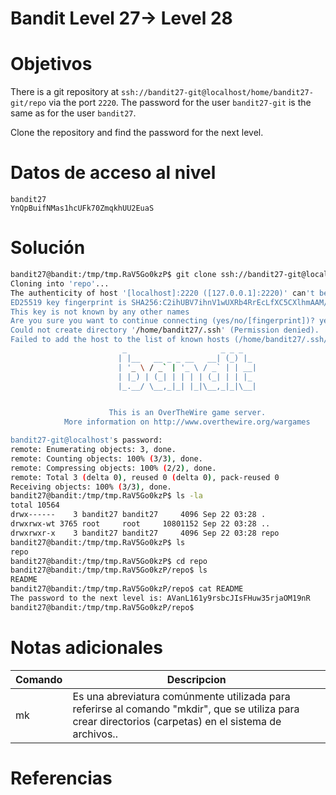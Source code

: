 # Bandit Level 27→ Level 28

# Objetivos
There is a git repository at `ssh://bandit27-git@localhost/home/bandit27-git/repo` via the port `2220`. The password for the user `bandit27-git` is the same as for the user `bandit27`.

Clone the repository and find the password for the next level.

# Datos de acceso al nivel
```bach
bandit27
YnQpBuifNMas1hcUFk70ZmqkhUU2EuaS
```
# Solución
```bash
bandit27@bandit:/tmp/tmp.RaV5Go0kzP$ git clone ssh://bandit27-git@localhost:2220/home/bandit27-git/repo
Cloning into 'repo'...
The authenticity of host '[localhost]:2220 ([127.0.0.1]:2220)' can't be established.
ED25519 key fingerprint is SHA256:C2ihUBV7ihnV1wUXRb4RrEcLfXC5CXlhmAAM/urerLY.
This key is not known by any other names
Are you sure you want to continue connecting (yes/no/[fingerprint])? yes
Could not create directory '/home/bandit27/.ssh' (Permission denied).
Failed to add the host to the list of known hosts (/home/bandit27/.ssh/known_hosts).
                         _                     _ _ _
                        | |__   __ _ _ __   __| (_) |_
                        | '_ \ / _` | '_ \ / _` | | __|
                        | |_) | (_| | | | | (_| | | |_
                        |_.__/ \__,_|_| |_|\__,_|_|\__|


                      This is an OverTheWire game server.
            More information on http://www.overthewire.org/wargames

bandit27-git@localhost's password:
remote: Enumerating objects: 3, done.
remote: Counting objects: 100% (3/3), done.
remote: Compressing objects: 100% (2/2), done.
remote: Total 3 (delta 0), reused 0 (delta 0), pack-reused 0
Receiving objects: 100% (3/3), done.
bandit27@bandit:/tmp/tmp.RaV5Go0kzP$ ls -la
total 10564
drwx------    3 bandit27 bandit27     4096 Sep 22 03:28 .
drwxrwx-wt 3765 root     root     10801152 Sep 22 03:28 ..
drwxrwxr-x    3 bandit27 bandit27     4096 Sep 22 03:28 repo
bandit27@bandit:/tmp/tmp.RaV5Go0kzP$ ls
repo
bandit27@bandit:/tmp/tmp.RaV5Go0kzP$ cd repo
bandit27@bandit:/tmp/tmp.RaV5Go0kzP/repo$ ls
README
bandit27@bandit:/tmp/tmp.RaV5Go0kzP/repo$ cat README
The password to the next level is: AVanL161y9rsbcJIsFHuw35rjaOM19nR
bandit27@bandit:/tmp/tmp.RaV5Go0kzP/repo$
```


# Notas adicionales
|Comando|Descripcion|
|---|---|
|mk |Es una abreviatura comúnmente utilizada para referirse al comando "mkdir", que se utiliza para crear directorios (carpetas) en el sistema de archivos..




# Referencias
